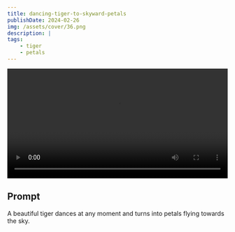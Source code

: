```yaml
---
title: dancing-tiger-to-skyward-petals
publishDate: 2024-02-26
img: /assets/cover/36.png
description: |
tags:
    - tiger
    - petals
---
```


<video style="width: 100%;" src="/assets/video/dancing-tiger-to-skyward-petals.mp4" controls ></video>

## Prompt

A beautiful tiger dances at any moment and turns into petals flying towards the sky.
